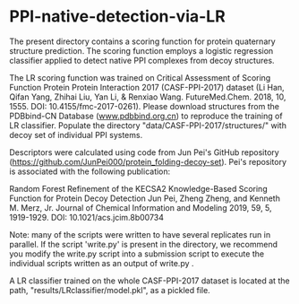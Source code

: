 # PPI-native-detection-via-LR
The present directory contains a scoring function for protein quaternary structure prediction. The scoring function employs a logistic regression classifier applied to detect native PPI complexes from decoy structures.

The LR scoring function was trained on Critical Assessment of Scoring Function Protein Protein Interaction 2017 (CASF-PPI-2017) dataset (Li Han, Qifan Yang, Zhihai Liu, Yan Li, & Renxiao Wang. FutureMed.Chem. 2018, 10, 1555. DOI: 10.4155/fmc-2017-0261). Please download structures from the PDBbind-CN Database (www.pdbbind.org.cn) to reproduce the training of LR classifier. Populate the directory "data/CASF-PPI-2017/structures/" with decoy set of individual PPI systems.

Descriptors were calculated using code from Jun Pei's GitHub repository (https://github.com/JunPei000/protein_folding-decoy-set). Pei's repository is associated with the following publication:

Random Forest Refinement of the KECSA2 Knowledge-Based Scoring Function for Protein Decoy Detection Jun Pei, Zheng Zheng, and Kenneth M. Merz, Jr. Journal of Chemical Information and Modeling 2019, 59, 5, 1919-1929. DOI: 10.1021/acs.jcim.8b00734

Note: many of the scripts were written to have several replicates run in parallel. If the script 'write.py' is present in the directory, we recommend you modify the write.py script into a submission script to execute the individual scripts written as an output of write.py .

A LR classifier trained on the whole CASF-PPI-2017 dataset is located at the path, "results/LRclassifier/model.pkl", as a pickled file.